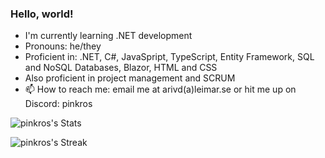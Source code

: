 ### Hello, world!
* I'm currently learning .NET development
* Pronouns: he/they
* Proficient in: .NET, C#, JavaSpript, TypeScript, Entity Framework, SQL and NoSQL Databases, Blazor, HTML and CSS 
* Also proficient in project management and SCRUM
*  📫 How to reach me: email me at arivd(a)leimar.se or hit me up on Discord: pinkros

  

![pinkros's Stats](https://github-readme-stats.vercel.app/api?username=pinkros&theme=vue-dark&show_icons=true&hide_border=true&count_private=true)

![pinkros's Streak](https://github-readme-streak-stats.herokuapp.com/?user=pinkros&theme=vue-dark&hide_border=true)




<!--
**pinkros/pinkros** is a ✨ _special_ ✨ repository because its `README.md` (this file) appears on your GitHub profile.

Here are some ideas to get you started:

- 🔭 I’m currently working on ...
- 🌱 I’m currently learning ...
- 👯 I’m looking to collaborate on ...
- 🤔 I’m looking for help with ...
- 💬 Ask me about ...
- 📫 How to reach me: ...
- 😄 Pronouns: ...
- ⚡ Fun fact: ...
-->

